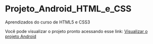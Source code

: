 # Projeto_Android_HTML_e_CSS
 Aprendizados do curso de HTML5 e CSS3

 Você pode visualizar o projeto pronto acessando esse link: <a href="https://leticiapuga.github.io/Projeto_Android_HTML_e_CSS/" target="_blank">Visualizar o projeto Android</a>
